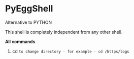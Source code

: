 # PyEggShell

Alternative to PYTHON

This shell is completely independent from any other shell.

**All commands**

1. cd `to change directory - for example - cd /https/logs`
